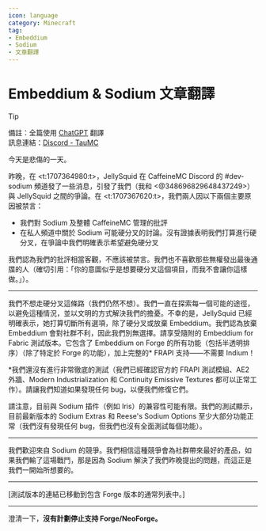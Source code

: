 ```yaml
---
icon: language
category: Minecraft
tag:
- Embeddium
- Sodium
- 文章翻譯
---
```


# Embeddium & Sodium 文章翻譯

> [!tip]
> 備註：全篇使用 [ChatGPT](https://chatgpt.com/) 翻譯  
> 訊息連結：[Discord - TauMC](https://discord.com/channels/1140803582208245810/1146926042414587924/1205166001214459984)

今天是悲傷的一天。

昨晚，在 <t:1707364980:t>，JellySquid 在 CaffeineMC Discord 的 #dev-sodium 頻道發了一些消息，引發了我們（我和 <@348696829648437249>）與 JellySquid 之間的爭論。在 <t:1707367620:t>，我們兩人因以下兩個主要原因被禁言：
- 我們對 Sodium 及整體 CaffeineMC 管理的批評
- 在私人頻道中關於 Sodium 可能硬分叉的討論。沒有證據表明我們打算進行硬分叉，在爭論中我們明確表示希望避免硬分叉

我們認為我們的批評相當客觀，不應該被禁言。我們也不喜歡那些無權發出最後通牒的人（確切引用：「你的意圖似乎是想要硬分叉這個項目，而我不會讓你這樣做。」）。

---

我們不想走硬分叉這條路（我們仍然不想）。我們一直在探索每一個可能的途徑，以避免這種情況，並以文明的方式解決我們的擔憂。不幸的是，JellySquid 已經明確表示，她打算切斷所有選項，除了硬分叉或放棄 Embeddium。我們認為放棄 Embeddium 會對社群不利，因此我們別無選擇。請享受隨附的 Embeddium for Fabric 測試版本。它包含了 Embeddium on Forge 的所有功能（包括半透明排序）（除了特定於 Forge 的功能），加上完整的* FRAPI 支持——不需要 Indium！

\*我們還沒有進行非常徹底的測試（我們已經確認官方的 FRAPI 測試模組、AE2 外牆、Modern Industrialization 和 Continuity Emissive Textures 都可以正常工作）。請讓我們知道如果發現任何 bug，以便我們修復它們。

請注意，目前與 Sodium 插件（例如 Iris）的兼容性可能有限。我們的測試顯示，目前最新版本的 Sodium Extras 和 Reese's Sodium Options 至少大部分功能正常（我們沒有發現任何 bug，但我們也沒有全面測試每個功能）。

---

我們歡迎來自 Sodium 的競爭。我們相信這種競爭會為社群帶來最好的產品，如果我們輸了這場戰鬥，那是因為 Sodium 解決了我們昨晚提出的問題，而這正是我們一開始所想要的。

---

[測試版本的連結已移動到包含 Forge 版本的通常列表中。]

---

澄清一下，**沒有計劃停止支持 Forge/NeoForge。**
